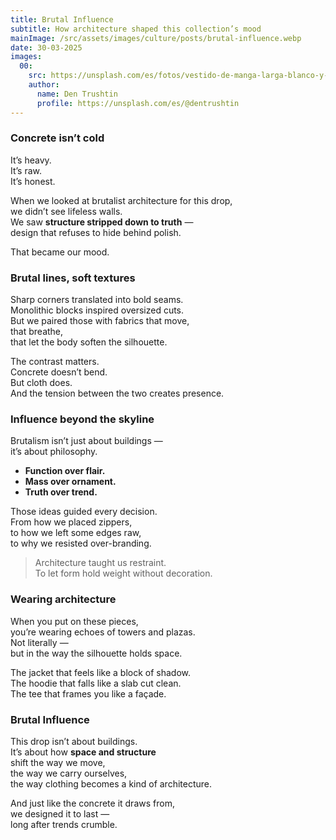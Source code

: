 ```yaml
---
title: Brutal Influence
subtitle: How architecture shaped this collection’s mood
mainImage: /src/assets/images/culture/posts/brutal-influence.webp
date: 30-03-2025
images:
  00:
    src: https://unsplash.com/es/fotos/vestido-de-manga-larga-blanco-y-gris-yEpsnv3iRKQ
    author:
      name: Den Trushtin
      profile: https://unsplash.com/es/@dentrushtin
---
```


### Concrete isn’t cold

It’s heavy.  
It’s raw.  
It’s honest.

When we looked at brutalist architecture for this drop,  
we didn’t see lifeless walls.  
We saw **structure stripped down to truth** —  
design that refuses to hide behind polish.

That became our mood.

### Brutal lines, soft textures

Sharp corners translated into bold seams.  
Monolithic blocks inspired oversized cuts.  
But we paired those with fabrics that move,  
that breathe,  
that let the body soften the silhouette.

The contrast matters.  
Concrete doesn’t bend.  
But cloth does.  
And the tension between the two creates presence.

### Influence beyond the skyline

Brutalism isn’t just about buildings —  
it’s about philosophy.

- **Function over flair.**
- **Mass over ornament.**
- **Truth over trend.**

Those ideas guided every decision.  
From how we placed zippers,  
to how we left some edges raw,  
to why we resisted over-branding.

> Architecture taught us restraint.  
> To let form hold weight without decoration.

### Wearing architecture

When you put on these pieces,  
you’re wearing echoes of towers and plazas.  
Not literally —  
but in the way the silhouette holds space.

The jacket that feels like a block of shadow.  
The hoodie that falls like a slab cut clean.  
The tee that frames you like a façade.

### Brutal Influence

This drop isn’t about buildings.  
It’s about how **space and structure**  
shift the way we move,  
the way we carry ourselves,  
the way clothing becomes a kind of architecture.

And just like the concrete it draws from,  
we designed it to last —  
long after trends crumble.
